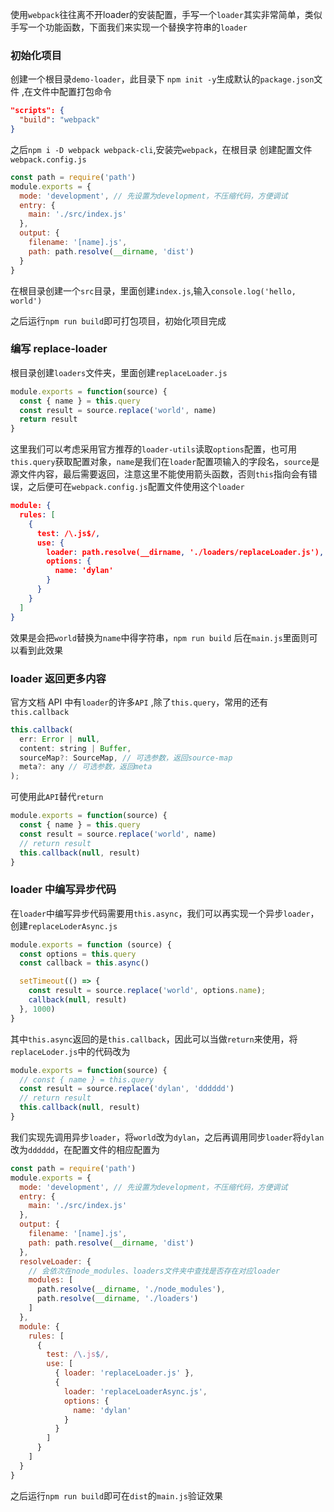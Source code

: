 使用`webpack`往往离不开loader的安装配置，手写一个`loader`其实非常简单，类似手写一个功能函数，下面我们来实现一个替换字符串的`loader`

### 初始化项目

创建一个根目录`demo-loader`，此目录下 `npm init -y`生成默认的`package.json`文件 ,在文件中配置打包命令

```json
"scripts": {
  "build": "webpack"
}
```

之后`npm i -D webpack webpack-cli`,安装完`webpack`，在根目录 创建配置文件`webpack.config.js`

```js
const path = require('path')
module.exports = {
  mode: 'development', // 先设置为development，不压缩代码，方便调试
  entry: {
    main: './src/index.js'
  },
  output: {
    filename: '[name].js',
    path: path.resolve(__dirname, 'dist')
  }
}
```

在根目录创建一个`src`目录，里面创建`index.js`,输入`console.log('hello, world')`

之后运行`npm run build`即可打包项目，初始化项目完成



### 编写 replace-loader

根目录创建`loaders`文件夹，里面创建`replaceLoader.js`

```js
module.exports = function(source) {
  const { name } = this.query
  const result = source.replace('world', name)
  return result
}
```

这里我们可以考虑采用官方推荐的`loader-utils`读取`options`配置，也可用`this.query`获取配置对象，`name`是我们在`loader`配置项输入的字段名，`source`是源文件内容，最后需要返回，注意这里不能使用箭头函数，否则`this`指向会有错误，之后便可在`webpack.config.js`配置文件使用这个`loader`

```json
module: {
  rules: [
    {
      test: /\.js$/,
      use: {
        loader: path.resolve(__dirname, './loaders/replaceLoader.js'),
        options: {
          name: 'dylan'
        }
      }
    }
  ]
}
```

效果是会把`world`替换为`name`中得字符串，`npm run build` 后在`main.js`里面则可以看到此效果



### loader 返回更多内容

官方文档 API 中有`loader`的许多`API` ,除了`this.query`，常用的还有`this.callback`

```js
this.callback(
  err: Error | null,
  content: string | Buffer,
  sourceMap?: SourceMap, // 可选参数，返回source-map
  meta?: any // 可选参数，返回meta
);
```

可使用此`API`替代`return`

```js
module.exports = function(source) {
  const { name } = this.query
  const result = source.replace('world', name)
  // return result
  this.callback(null, result)
}
```



### loader 中编写异步代码

在`loader`中编写异步代码需要用`this.async`，我们可以再实现一个异步`loader`，创建`replaceLoderAsync.js`

```js
module.exports = function (source) {
  const options = this.query
  const callback = this.async()

  setTimeout(() => {
    const result = source.replace('world', options.name);
    callback(null, result)
  }, 1000)
}
```

其中`this.async`返回的是`this.callback`，因此可以当做`return`来使用，将`replaceLoder.js`中的代码改为

```js
module.exports = function(source) {
  // const { name } = this.query
  const result = source.replace('dylan', 'dddddd')
  // return result
  this.callback(null, result)
}
```

我们实现先调用异步`loader`，将`world`改为`dylan`，之后再调用同步`loader`将`dylan`改为`dddddd`，在配置文件的相应配置为

```js
const path = require('path')
module.exports = {
  mode: 'development', // 先设置为development，不压缩代码，方便调试
  entry: {
    main: './src/index.js'
  },
  output: {
    filename: '[name].js',
    path: path.resolve(__dirname, 'dist')
  },
  resolveLoader: {
    // 会依次在node_modules、loaders文件夹中查找是否存在对应loader
    modules: [
      path.resolve(__dirname, './node_modules'), 
      path.resolve(__dirname, './loaders')
    ]
  },
  module: {
    rules: [
      {
        test: /\.js$/,
        use: [
          { loader: 'replaceLoader.js' },
          {
            loader: 'replaceLoaderAsync.js',
            options: {
              name: 'dylan'
            }
          }
        ]
      }
    ]
  }
}
```

之后运行`npm run build`即可在`dist`的`main.js`验证效果




























